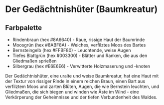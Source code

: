 # Der Gedächtnishüter (Baumkreatur)

## Farbpalette
- Rindenbraun (hex #8A6640) - Raue, rissige Haut der Baumrinde
- Moosgrün (hex #8ABF8A) - Weiches, verfilztes Moos des Bartes
- Bernsteingelb (hex #FFBF80) - Leuchtende, weise Augen
- Tiefes Blattgrün (hex #003300) - Blätter und Ranken, die aus den Gliedmaßen sprießen
- Silbergrau (hex #E6E6E6) - Verwitterte Holzmaserung und -knoten

Der Gedächtnishüter, eine uralte und weise Baumkreatur, hat eine Haut mit der Textur von rissiger Rinde in einem reichen Braun, einen Bart aus verfilztem Moos und zarten Blüten, Augen, die wie Bernstein leuchten, und Gliedmaßen, die sich biegen und winden wie Äste im Wind - eine Verkörperung der Geheimnisse und der tiefen Verbundenheit des Waldes.